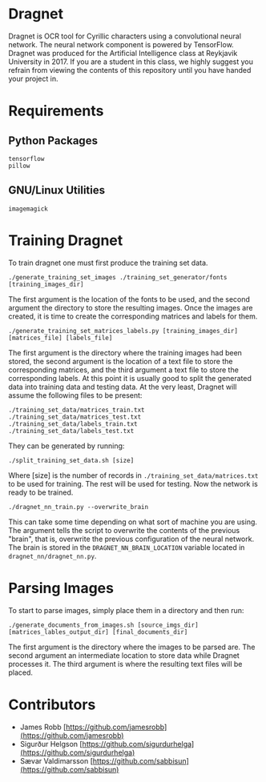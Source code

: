 # Dragnet

Dragnet is OCR tool for Cyrillic characters using a convolutional neural network. The neural network component is powered by TensorFlow. Dragnet was produced for the Artificial Intelligence class at Reykjavik University in 2017. If you are a student in this class, we highly suggest you refrain from viewing the contents of this repository until you have handed your project in.

# Requirements

## Python Packages

    tensorflow
    pillow

## GNU/Linux Utilities

    imagemagick


# Training Dragnet

To train dragnet one must first produce the training set data.

    ./generate_training_set_images ./training_set_generator/fonts [training_images_dir]

The first argument is the location of the fonts to be used, and the second argument the directory to store the resulting images. Once the images are created, it is time to create the corresponding matrices and labels for them.

	./generate_training_set_matrices_labels.py [training_images_dir] [matrices_file] [labels_file]

The first argument is the directory where the training images had been stored, the second argument is the location of a text file to store the corresponding matrices, and the third argument a text file to store the corresponding labels. At this point it is usually good to split the generated data into training data and testing data. At the very least, Dragnet will assume the following files to be present:

    ./training_set_data/matrices_train.txt
    ./training_set_data/matrices_test.txt
    ./training_set_data/labels_train.txt
    ./training_set_data/labels_test.txt

They can be generated by running:

    ./split_training_set_data.sh [size]

Where [size] is the number of records in `./training_set_data/matrices.txt` to be used for training. The rest will be used for testing. Now the network is ready to be trained.

	./dragnet_nn_train.py --overwrite_brain

This can take some time depending on what sort of machine you are using. The argument tells the script to overwrite the contents of the previous "brain", that is, overwrite the previous configuration of the neural network. The brain is stored in the `DRAGNET_NN_BRAIN_LOCATION` variable located in `dragnet_nn/dragnet_nn.py`.

# Parsing Images

To start to parse images, simply place them in a directory and then run:

    ./generate_documents_from_images.sh [source_imgs_dir] [matrices_lables_output_dir] [final_documents_dir]

The first argument is the directory where the images to be parsed are. The second argument an intermediate location to store data while Dragnet processes it. The third argument is where the resulting text files will be placed.


# Contributors

* James Robb [https://github.com/jamesrobb](https://github.com/jamesrobb)
* Sigurður Helgson [https://github.com/sigurdurhelga](https://github.com/sigurdurhelga)
* Sævar Valdimarsson [https://github.com/sabbisun](https://github.com/sabbisun)